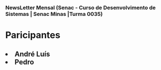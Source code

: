 ### NewsLetter Mensal (Senac - Curso de Desenvolvimento de Sistemas | Senac Minas |Turma 0035)
<div>
<h1>Paricipantes</h1>
<h2>
    <li>André Luís</li>
    <li>Pedro</li>
</h2>
</div>
